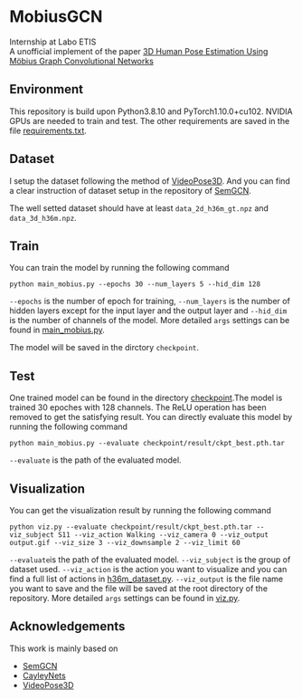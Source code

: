 # MobiusGCN
Internship at Labo ETIS  
A unofficial implement of the paper [3D Human Pose Estimation Using Möbius Graph Convolutional Networks](https://arxiv.org/pdf/2203.10554.pdf)
## Environment
This repository is build upon Python3.8.10 and PyTorch1.10.0+cu102. NVIDIA GPUs are needed to train and test. The other requirements are saved in the file [requirements.txt](https://github.com/paparazzi-z/MobiusGCN/blob/main/requirements.txt).
## Dataset
I setup the dataset following the method of [VideoPose3D](https://github.com/facebookresearch/VideoPose3D). And you can find a clear instruction of dataset setup in the repository of [SemGCN](https://github.com/garyzhao/SemGCN/blob/master/data/README.md).  

The well setted dataset should have at least `data_2d_h36m_gt.npz` and `data_3d_h36m.npz`.
## Train
You can train the model by running the following command  

    python main_mobius.py --epochs 30 --num_layers 5 --hid_dim 128
`--epochs` is the number of epoch for training, `--num_layers` is the number of hidden layers except for the input layer and the output layer and `--hid_dim` is the number of channels of the model. More detailed `args` settings can be found in [main_mobius.py](https://github.com/paparazzi-z/MobiusGCN/blob/main/main_mobius.py).  

The model will be saved in the dirctory `checkpoint`.
## Test
One trained model can be found in the directory [checkpoint](https://github.com/paparazzi-z/MobiusGCN/tree/main/checkpoint/result).The model is trained 30 epoches with 128 channels. The ReLU operation has been removed to get the satisfying result. You can directly evaluate this model by running the following command

    python main_mobius.py --evaluate checkpoint/result/ckpt_best.pth.tar
`--evaluate` is the path of the evaluated model.
## Visualization
You can get the visualization result by running the following command

    python viz.py --evaluate checkpoint/result/ckpt_best.pth.tar --viz_subject S11 --viz_action Walking --viz_camera 0 --viz_output output.gif --viz_size 3 --viz_downsample 2 --viz_limit 60
`--evaluate`is the path of the evaluated model. `--viz_subject` is the group of dataset used. `--viz_action` is the action you want to visualize and you can find a full list of actions in [h36m_dataset.py](https://github.com/paparazzi-z/MobiusGCN/blob/main/common/h36m_dataset.py). `--viz_output` is the file name you want to save and the file will be saved at the root directory of the repository. More detailed `args` settings can be found in [viz.py](https://github.com/paparazzi-z/MobiusGCN/blob/main/viz.py).
## Acknowledgements
This work is mainly based on  
* [SemGCN](https://github.com/garyzhao/SemGCN)
* [CayleyNets](https://github.com/amoliu/CayleyNet)
* [VideoPose3D](https://github.com/facebookresearch/VideoPose3D)
